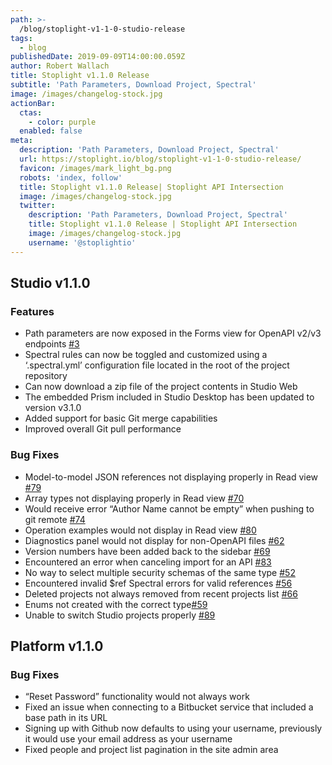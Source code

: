 ```yaml
---
path: >-
  /blog/stoplight-v1-1-0-studio-release
tags:
  - blog
publishedDate: 2019-09-09T14:00:00.059Z
author: Robert Wallach
title: Stoplight v1.1.0 Release
subtitle: 'Path Parameters, Download Project, Spectral'
image: /images/changelog-stock.jpg
actionBar:
  ctas:
    - color: purple
  enabled: false
meta:
  description: 'Path Parameters, Download Project, Spectral'
  url: https://stoplight.io/blog/stoplight-v1-1-0-studio-release/
  favicon: /images/mark_light_bg.png
  robots: 'index, follow'
  title: Stoplight v1.1.0 Release| Stoplight API Intersection
  image: /images/changelog-stock.jpg
  twitter:
    description: 'Path Parameters, Download Project, Spectral'
    title: Stoplight v1.1.0 Release | Stoplight API Intersection
    image: /images/changelog-stock.jpg
    username: '@stoplightio'
---
```


## Studio v1.1.0

### Features

- Path parameters are now exposed in the Forms view for OpenAPI v2/v3 endpoints [#3](https://github.com/stoplightio/studio/issues/3)
- Spectral rules can now be toggled and customized using a ‘.spectral.yml’ configuration file located in the root of the project repository
- Can now download a zip file of the project contents in Studio Web
- The embedded Prism included in Studio Desktop has been updated to version v3.1.0
- Added support for basic Git merge capabilities
- Improved overall Git pull performance

### Bug Fixes

- Model-to-model JSON references not displaying properly in Read view [#79](https://github.com/stoplightio/studio/issues/79)
- Array types not displaying properly in Read view [#70](https://github.com/stoplightio/studio/issues/70)
- Would receive error “Author Name cannot be empty” when pushing to git remote [#74](https://github.com/stoplightio/studio/issues/74)
- Operation examples would not display in Read view [#80](https://github.com/stoplightio/studio/issues/80)
- Diagnostics panel would not display for non-OpenAPI files [#62](https://github.com/stoplightio/studio/issues/62)
- Version numbers have been added back to the sidebar [#69](https://github.com/stoplightio/studio/issues/69)
- Encountered an error when canceling import for an API [#83](https://github.com/stoplightio/studio/issues/83)
- No way to select multiple security schemas of the same type [#52](https://github.com/stoplightio/studio/issues/52)
- Encountered invalid \$ref Spectral errors for valid references [#56](https://github.com/stoplightio/studio/issues/56)
- Deleted projects not always removed from recent projects list [#66](https://github.com/stoplightio/studio/issues/66)
- Enums not created with the correct type[#59](https://github.com/stoplightio/studio/issues/59)
- Unable to switch Studio projects properly [#89](https://github.com/stoplightio/studio/issues/89)

## Platform v1.1.0

### Bug Fixes

- “Reset Password” functionality would not always work
- Fixed an issue when connecting to a Bitbucket service that included a base path in its URL
- Signing up with Github now defaults to using your username, previously it would use your email address as your username
- Fixed people and project list pagination in the site admin area
